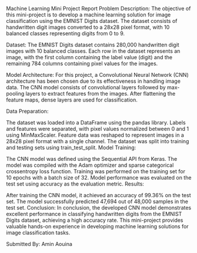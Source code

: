Machine Learning Mini Project Report
Problem Description:
The objective of this mini-project is to develop a machine learning solution for image classification using the EMNIST Digits dataset. The dataset consists of handwritten digit images converted to a 28x28 pixel format, with 10 balanced classes representing digits from 0 to 9.

Dataset:
The EMNIST Digits dataset contains 280,000 handwritten digit images with 10 balanced classes. Each row in the dataset represents an image, with the first column containing the label value (digit) and the remaining 784 columns containing pixel values for the images.

Model Architecture:
For this project, a Convolutional Neural Network (CNN) architecture has been chosen due to its effectiveness in handling image data. The CNN model consists of convolutional layers followed by max-pooling layers to extract features from the images. After flattening the feature maps, dense layers are used for classification.

Data Preparation:

The dataset was loaded into a DataFrame using the pandas library.
Labels and features were separated, with pixel values normalized between 0 and 1 using MinMaxScaler.
Feature data was reshaped to represent images in a 28x28 pixel format with a single channel.
The dataset was split into training and testing sets using train_test_split.
Model Training:

The CNN model was defined using the Sequential API from Keras.
The model was compiled with the Adam optimizer and sparse categorical crossentropy loss function.
Training was performed on the training set for 10 epochs with a batch size of 32.
Model performance was evaluated on the test set using accuracy as the evaluation metric.
Results:

After training the CNN model, it achieved an accuracy of 99.36% on the test set.
The model successfully predicted 47,694 out of 48,000 samples in the test set.
Conclusion:
In conclusion, the developed CNN model demonstrates excellent performance in classifying handwritten digits from the EMNIST Digits dataset, achieving a high accuracy rate. This mini-project provides valuable hands-on experience in developing machine learning solutions for image classification tasks.

Submitted By: Amin Aouina






